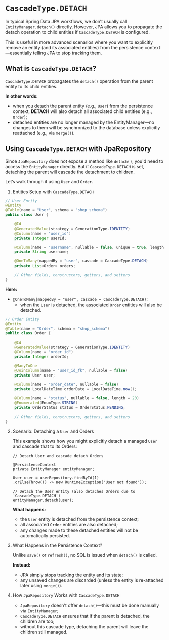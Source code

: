 # `CascadeType.DETACH`
In typical Spring Data JPA workflows, we don’t usually call `EntityManager.detach()` directly.
However, JPA allows you to propagate the detach operation to child entities if `CascadeType.DETACH`
is configured.

This is useful in more advanced scenarios where you want to explicitly remove an entity (and its 
associated entities) from the persistence context—essentially telling JPA to stop tracking them.

## What is `CascadeType.DETACH`?
`CascadeType.DETACH` propagates the `detach()` operation from the parent entity to its child entities.

**In other words:**
- when you detach the parent entity (e.g., `User`) from the persistence context, **DETACH** will also
detach all associated child entities (e.g., `Order`);
- detached entities are no longer managed by the EntityManager—no changes to them will be synchronized
to the database unless explicitly reattached (e.g., via `merge()`).

## Using `CascadeType.DETACH` with JpaRepository
Since `JpaRepository` does not expose a method like `detach()`, you'd need to access the `EntityManager`
directly.
But if `CascadeType.DETACH` is set, detaching the parent will cascade the detachment to children.

Let’s walk through it using `User` and `Order`.

1. Entities Setup with `CascadeType.DETACH`
```java
// User Entity
@Entity
@Table(name = "User", schema = "shop_schema")
public class User {

    @Id
    @GeneratedValue(strategy = GenerationType.IDENTITY)
    @Column(name = "user_id")
    private Integer userId;

    @Column(name = "username", nullable = false, unique = true, length = 50)
    private String username;

    @OneToMany(mappedBy = "user", cascade = CascadeType.DETACH)
    private List<Order> orders;

    // Other fields, constructors, getters, and setters
}
```
**Here:**
- `@OneToMany(mappedBy = "user", cascade = CascadeType.DETACH)`:
  - when the `User` is detached, the associated `Order` entities will also be detached.

```java
// Order Entity
@Entity
@Table(name = "Order", schema = "shop_schema")
public class Order {

    @Id
    @GeneratedValue(strategy = GenerationType.IDENTITY)
    @Column(name = "order_id")
    private Integer orderId;

    @ManyToOne
    @JoinColumn(name = "user_id_fk", nullable = false)
    private User user;

    @Column(name = "order_date", nullable = false)
    private LocalDateTime orderDate = LocalDateTime.now();

    @Column(name = "status", nullable = false, length = 20)
    @Enumerated(EnumType.STRING)
    private OrderStatus status = OrderStatus.PENDING;

    // Other fields, constructors, getters, and setters
}
```
2. Scenario: Detaching a `User` and Orders
   
   This example shows how you might explicitly detach a managed `User` and cascade that to its Orders:
   ```
   // Detach User and cascade detach Orders

   @PersistenceContext
   private EntityManager entityManager;
   
   User user = userRepository.findById(1)
   .orElseThrow(() -> new RuntimeException("User not found"));
   
   // Detach the User entity (also detaches Orders due to `CascadeType.DETACH`)
   entityManager.detach(user);
   ```
   **What happens:**
   - the `User` entity is detached from the persistence context;
   - all associated `Order` entities are also detached;
   - any changes made to these detached entities will not be automatically persisted.

3. What Happens in the Persistence Context?
   
   Unlike `save()` or `refresh()`, no SQL is issued when `detach()` is called.
   
   **Instead:**
   - JPA simply stops tracking the entity and its state;
   - any unsaved changes are discarded (unless the entity is re-attached later using `merge()`).

4. How `JpaRepository` Works with `CascadeType.DETACH`
   - `JpaRepository` doesn't offer `detach()`—this must be done manually via `EntityManager`;
   - `CascadeType.DETACH` ensures that if the parent is detached, the children are too;
   - without this cascade type, detaching the parent will leave the children still managed.